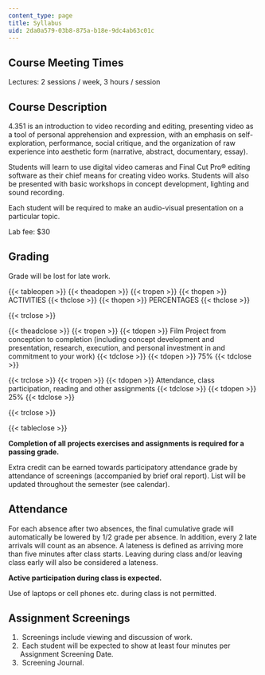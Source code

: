 ```yaml
---
content_type: page
title: Syllabus
uid: 2da0a579-03b8-875a-b18e-9dc4ab63c01c
---
```


Course Meeting Times
--------------------

Lectures: 2 sessions / week, 3 hours / session

Course Description
------------------

4.351 is an introduction to video recording and editing, presenting video as a tool of personal apprehension and expression, with an emphasis on self-exploration, performance, social critique, and the organization of raw experience into aesthetic form (narrative, abstract, documentary, essay).

Students will learn to use digital video cameras and Final Cut Pro® editing software as their chief means for creating video works. Students will also be presented with basic workshops in concept development, lighting and sound recording.

Each student will be required to make an audio-visual presentation on a particular topic.

Lab fee: $30

Grading
-------

Grade will be lost for late work.

{{< tableopen >}}
{{< theadopen >}}
{{< tropen >}}
{{< thopen >}}
ACTIVITIES
{{< thclose >}}
{{< thopen >}}
PERCENTAGES
{{< thclose >}}

{{< trclose >}}

{{< theadclose >}}
{{< tropen >}}
{{< tdopen >}}
Film Project from conception to completion (including concept development and presentation, research, execution, and personal investment in and commitment to your work)
{{< tdclose >}}
{{< tdopen >}}
75%
{{< tdclose >}}

{{< trclose >}}
{{< tropen >}}
{{< tdopen >}}
Attendance, class participation, reading and other assignments
{{< tdclose >}}
{{< tdopen >}}
25%
{{< tdclose >}}

{{< trclose >}}

{{< tableclose >}}

**Completion of all projects exercises and assignments is required for a passing grade.**

Extra credit can be earned towards participatory attendance grade by attendance of screenings (accompanied by brief oral report). List will be updated throughout the semester (see calendar).

Attendance
----------

For each absence after two absences, the final cumulative grade will automatically be lowered by 1/2 grade per absence. In addition, every 2 late arrivals will count as an absence. A lateness is defined as arriving more than five minutes after class starts. Leaving during class and/or leaving class early will also be considered a lateness.

**Active participation during class is expected.**

Use of laptops or cell phones etc. during class is not permitted.

Assignment Screenings
---------------------

1.   Screenings include viewing and discussion of work.
2.   Each student will be expected to show at least four minutes per Assignment Screening Date.
3.   Screening Journal.